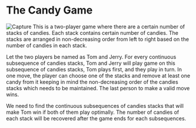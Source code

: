 # The Candy Game
![Capture](https://user-images.githubusercontent.com/80656121/114134430-5c851f80-9925-11eb-8cc3-762b76299302.PNG)
This is a two-player game where there are a certain number of stacks of candies. Each stack contains certain number of candies. The stacks are arranged in non-decreasing order from left to right based on the number of candies in each stack. <p>Let the two players be named as Tom and Jerry. For every continuous subsequence of candies stacks, Tom and Jerry will play game on this subsequence of candies stacks, Tom plays first, and they play in turn. In one move, the player can choose one of the stacks and remove at least one candy from it keeping in mind the non-decreasing order of the candies stacks which needs to be maintained. The last person to make a valid move wins.
<p>We need to find the continuous subsequences of candies stacks that will make Tom win if both of them play optimally. The number of candies of each stack will be recovered after the game ends for each subsequences.

